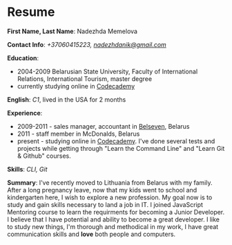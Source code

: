 # Resume


**First Name, Last Name**:	Nadezhda Memelova

**Contact Info**:	*+37060415223, nadezhdanik@gmail.com*

**Education**:	
- 2004-2009 Belarusian State University, Faculty of International Relations, International Tourism, master degree
- currently studying online in [Codecademy](http://codecademy.com)	
		 
**English**:		*C1*, lived in the USA for 2 months

**Experience**:	
- 2009-2011 - sales manager, accountant in [Belseven](http://belseven.by), Belarus 
- 2011 - staff member in McDonalds, Belarus
- present - studying online in [Codecademy](http://codecademy.com). I've done several tests and projects while getting through "Learn the Command Line" and "Learn Git & Github" courses. 
		  
**Skills**:	*CLI, Git* 

**Summary**:
I've recently moved to Lithuania from Belarus with my family. After a long pregnancy leave, now that my kids went to school and kindergarten 			here, I wish to explore a new profession. My goal now is to study and gain skills necessary to land a job in IT. I joined JavaScript Mentoring 			course to learn the requirments for becoming a Junior Developer.
I believe that I have potential and ability to become a great developer. I like to study new things, I'm thorough and methodical in my work, I 			have great communication skills and **love** both people and computers.


